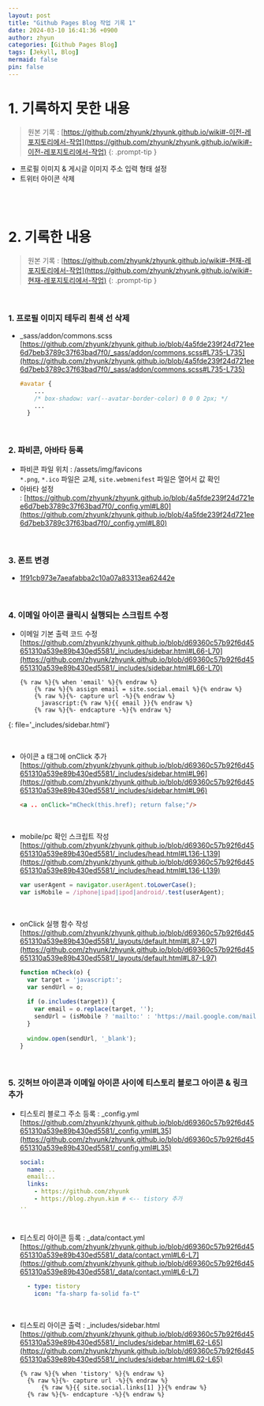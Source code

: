 ```yaml
---
layout: post
title: "Github Pages Blog 작업 기록 1"
date: 2024-03-10 16:41:36 +0900
author: zhyun
categories: [Github Pages Blog]
tags: [Jekyll, Blog]
mermaid: false
pin: false
---
```


# 1. 기록하지 못한 내용
> 원본 기록 : [https://github.com/zhyunk/zhyunk.github.io/wiki#-이전-레포지토리에서-작업](https://github.com/zhyunk/zhyunk.github.io/wiki#-이전-레포지토리에서-작업)
{: .prompt-tip }
- 프로필 이미지 & 게시글 이미지 주소 입력 형태 설정
- 트위터 아이콘 삭제

<br><br>

# 2. 기록한 내용
> 원본 기록 : [https://github.com/zhyunk/zhyunk.github.io/wiki#-현재-레포지토리에서-작업](https://github.com/zhyunk/zhyunk.github.io/wiki#-현재-레포지토리에서-작업)
{: .prompt-tip }

<br>

### 1. 프로필 이미지 테두리 흰색 선 삭제
- _sass/addon/commons.scss  
    [https://github.com/zhyunk/zhyunk.github.io/blob/4a5fde239f24d721ee6d7beb3789c37f63bad7f0/_sass/addon/commons.scss#L735-L735](https://github.com/zhyunk/zhyunk.github.io/blob/4a5fde239f24d721ee6d7beb3789c37f63bad7f0/_sass/addon/commons.scss#L735-L735)  
    ```css
    #avatar {
	    ...
	    /* box-shadow: var(--avatar-border-color) 0 0 0 2px; */
	    ...
	  }
    ```
    
<br>

### 2. 파비콘, 아바타 등록

[](https://github.com/zhyunk/zhyunk.github.io/wiki#2-%ED%8C%8C%EB%B9%84%EC%BD%98-%EC%95%84%EB%B0%94%ED%83%80-%EB%93%B1%EB%A1%9D)

- 파비콘 파일 위치 : /assets/img/favicons  
    `*.png`, `*.ico` 파일은 교체, `site.webmenifest` 파일은 열어서 값 확인
- 아바타 설정 : [https://github.com/zhyunk/zhyunk.github.io/blob/4a5fde239f24d721ee6d7beb3789c37f63bad7f0/_config.yml#L80](https://github.com/zhyunk/zhyunk.github.io/blob/4a5fde239f24d721ee6d7beb3789c37f63bad7f0/_config.yml#L80)

<br>

### 3. 폰트 변경

[](https://github.com/zhyunk/zhyunk.github.io/wiki#3-%ED%8F%B0%ED%8A%B8-%EB%B3%80%EA%B2%BD)

- [1f91cb973e7aeafabba2c10a07a83313ea62442e](https://github.com/zhyunk/zhyunk.github.io/commit/1f91cb973e7aeafabba2c10a07a83313ea62442e)

<br>

### 4. 이메일 아이콘 클릭시 실행되는 스크립트 수정

[](https://github.com/zhyunk/zhyunk.github.io/wiki#4-%EC%9D%B4%EB%A9%94%EC%9D%BC-%EC%95%84%EC%9D%B4%EC%BD%98-%ED%81%B4%EB%A6%AD%EC%8B%9C-%EC%8B%A4%ED%96%89%EB%90%98%EB%8A%94-%EC%8A%A4%ED%81%AC%EB%A6%BD%ED%8A%B8-%EC%88%98%EC%A0%95)

- 이메일 기본 출력 코드 수정  
    [https://github.com/zhyunk/zhyunk.github.io/blob/d69360c57b92f6d45651310a539e89b430ed5581/_includes/sidebar.html#L66-L70](https://github.com/zhyunk/zhyunk.github.io/blob/d69360c57b92f6d45651310a539e89b430ed5581/_includes/sidebar.html#L66-L70)  
    ```liquid 
    {% raw %}{% when 'email' %}{% endraw %}
		{% raw %}{% assign email = site.social.email %}{% endraw %}
		{% raw %}{%- capture url -%}{% endraw %}
		  javascript:{% raw %}{{ email }}{% endraw %}
		{% raw %}{%- endcapture -%}{% endraw %}  
    ```
{: file='_includes/sidebar.html'}    

<br>

- 아이콘 a 태그에 onClick 추가  
    [https://github.com/zhyunk/zhyunk.github.io/blob/d69360c57b92f6d45651310a539e89b430ed5581/_includes/sidebar.html#L96](https://github.com/zhyunk/zhyunk.github.io/blob/d69360c57b92f6d45651310a539e89b430ed5581/_includes/sidebar.html#L96)    
    ```html
    <a .. onClick="mCheck(this.href); return false;"/>
    ```
    
<br>

- mobile/pc 확인 스크립트 작성  
    [https://github.com/zhyunk/zhyunk.github.io/blob/d69360c57b92f6d45651310a539e89b430ed5581/_includes/head.html#L136-L139](https://github.com/zhyunk/zhyunk.github.io/blob/d69360c57b92f6d45651310a539e89b430ed5581/_includes/head.html#L136-L139)  
    ```js
    var userAgent = navigator.userAgent.toLowerCase();
	var isMobile = /iphone|ipad|ipod|android/.test(userAgent);
    ```
    
<br>

- onClick 실행 함수 작성  
    [https://github.com/zhyunk/zhyunk.github.io/blob/d69360c57b92f6d45651310a539e89b430ed5581/_layouts/default.html#L87-L97](https://github.com/zhyunk/zhyunk.github.io/blob/d69360c57b92f6d45651310a539e89b430ed5581/_layouts/default.html#L87-L97)  
    ```js
    function mCheck(o) {
	  var target = 'javascript:';
	  var sendUrl = o;
	  
	  if (o.includes(target)) {
	    var email = o.replace(target, '');
	    sendUrl = (isMobile ? 'mailto:' : 'https://mail.google.com/mail/?view=cm&amp;fs=1&amp;to=') + email;
	  }
	  
	  window.open(sendUrl, '_blank');
	}
    ```
    
<br>

### 5. 깃허브 아이콘과 이메일 아이콘 사이에 티스토리 블로그 아이콘 & 링크 추가

[](https://github.com/zhyunk/zhyunk.github.io/wiki#5-%EA%B9%83%ED%97%88%EB%B8%8C-%EC%95%84%EC%9D%B4%EC%BD%98%EA%B3%BC-%EC%9D%B4%EB%A9%94%EC%9D%BC-%EC%95%84%EC%9D%B4%EC%BD%98-%EC%82%AC%EC%9D%B4%EC%97%90-%ED%8B%B0%EC%8A%A4%ED%86%A0%EB%A6%AC-%EB%B8%94%EB%A1%9C%EA%B7%B8-%EC%95%84%EC%9D%B4%EC%BD%98--%EB%A7%81%ED%81%AC-%EC%B6%94%EA%B0%80)

- 티스토리 블로그 주소 등록 : _config.yml  
    [https://github.com/zhyunk/zhyunk.github.io/blob/d69360c57b92f6d45651310a539e89b430ed5581/_config.yml#L35](https://github.com/zhyunk/zhyunk.github.io/blob/d69360c57b92f6d45651310a539e89b430ed5581/_config.yml#L35)  
    ```yaml
    social:
	  name: ..
	  email:..
	  links:
	    - https://github.com/zhyunk 
	    - https://blog.zhyun.kim # <-- tistory 추가
	..
    ```
    
<br>

- 티스토리 아이콘 등록 : _data/contact.yml  
    [https://github.com/zhyunk/zhyunk.github.io/blob/d69360c57b92f6d45651310a539e89b430ed5581/_data/contact.yml#L6-L7](https://github.com/zhyunk/zhyunk.github.io/blob/d69360c57b92f6d45651310a539e89b430ed5581/_data/contact.yml#L6-L7)   
    ```yaml  
      - type: tistory
        icon: "fa-sharp fa-solid fa-t"
    ```
  
<br>

- 티스토리 아이콘 출력 : _includes/sidebar.html  
    [https://github.com/zhyunk/zhyunk.github.io/blob/d69360c57b92f6d45651310a539e89b430ed5581/_includes/sidebar.html#L62-L65](https://github.com/zhyunk/zhyunk.github.io/blob/d69360c57b92f6d45651310a539e89b430ed5581/_includes/sidebar.html#L62-L65)  
    ```liquid  
    {% raw %}{% when 'tistory' %}{% endraw %}
      {% raw %}{%- capture url -%}{% endraw %}
          {% raw %}{{ site.social.links[1] }}{% endraw %}
      {% raw %}{%- endcapture -%}{% endraw %}          
    ```